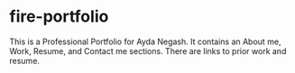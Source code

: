 # fire-portfolio

This is a Professional Portfolio for Ayda Negash.
It contains an About me, Work, Resume, and Contact me sections. 
There are links to prior work and resume. 

